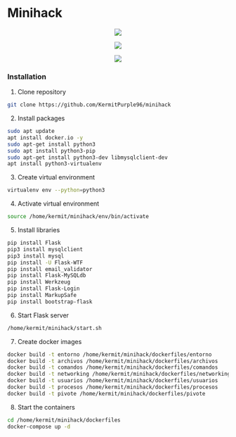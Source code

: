
# Minihack

<p align="center">
  <img src="https://github.com/KermitPurple96/minihack/assets/103221169/1a4c81e6-686b-4695-b3bb-3ea39dd22fb4">
</p>
<p align="center">
  <img src="https://github.com/KermitPurple96/minihack/assets/103221169/79676d56-df46-40e2-aacf-73836b3a3ca8">
</p>
<p align="center">
  <img src="https://github.com/KermitPurple96/minihack/assets/103221169/79f52a22-c009-423a-b018-9d270b2aa9f4">
</p>

### Installation
1. Clone repository
```sh
git clone https://github.com/KermitPurple96/minihack
```
2. Install packages
```sh
sudo apt update
apt install docker.io -y
sudo apt-get install python3
sudo apt install python3-pip
sudo apt-get install python3-dev libmysqlclient-dev
apt install python3-virtualenv
```

3. Create virtual environment 
```sh
virtualenv env --python=python3
```

4. Activate virtual environment 
```sh
source /home/kermit/minihack/env/bin/activate
```

5. Install libraries
```sh
pip install Flask
pip3 install mysqlclient
pip3 install mysql
pip install -U Flask-WTF
pip install email_validator
pip install Flask-MySQLdb
pip install Werkzeug
pip install Flask-Login
pip install MarkupSafe
pip install bootstrap-flask
```
6. Start Flask server
```sh
/home/kermit/minihack/start.sh
```

7. Create docker images
```sh
docker build -t entorno /home/kermit/minihack/dockerfiles/entorno
docker build -t archivos /home/kermit/minihack/dockerfiles/archivos
docker build -t comandos /home/kermit/minihack/dockerfiles/comandos
docker build -t networking /home/kermit/minihack/dockerfiles/networking
docker build -t usuarios /home/kermit/minihack/dockerfiles/usuarios
docker build -t procesos /home/kermit/minihack/dockerfiles/procesos
docker build -t pivote /home/kermit/minihack/dockerfiles/pivote
```
8. Start the containers
```sh
cd /home/kermit/minihack/dockerfiles
docker-compose up -d
```
